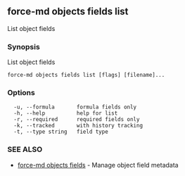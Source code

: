 ## force-md objects fields list

List object fields

### Synopsis

List object fields

```
force-md objects fields list [flags] [filename]...
```

### Options

```
  -u, --formula       formula fields only
  -h, --help          help for list
  -r, --required      required fields only
  -k, --tracked       with history tracking
  -t, --type string   field type
```

### SEE ALSO

* [force-md objects fields](force-md_objects_fields.md)	 - Manage object field metadata

